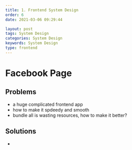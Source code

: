 ```yaml
---
title: 1. Frontend System Design
order: 6
date: 2021-03-06 09:29:44

layout: post
tags: System Design
categories: System Design
keywords: System Design
type: frontend
---
```


# Facebook Page

## Problems

- a huge complicated frontend app
- how to make it spdeedy and smooth
- bundle all is wasting resources, how to make it better?

## Solutions

-
